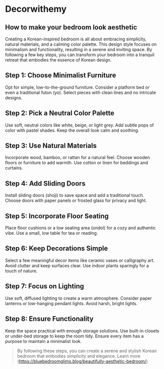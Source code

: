 # Decorwithemy
## How to make your bedroom look aesthetic
Creating a Korean-inspired bedroom is all about embracing simplicity, natural materials, and a calming color palette. This design style focuses on minimalism and functionality, resulting in a serene and inviting space. By following a few key steps, you can transform your bedroom into a tranquil retreat that embodies the essence of Korean design.
## Step 1: Choose Minimalist Furniture
Opt for simple, low-to-the-ground furniture.
Consider a platform bed or even a traditional futon (yo).
Select pieces with clean lines and no intricate designs.
## Step 2: Pick a Neutral Color Palette
Use soft, neutral colors like white, beige, or light grey.
Add subtle pops of color with pastel shades.
Keep the overall look calm and soothing.
## Step 3: Use Natural Materials
Incorporate wood, bamboo, or rattan for a natural feel.
Choose wooden floors or furniture to add warmth.
Use cotton or linen for beddings and curtains.
## Step 4: Add Sliding Doors
Install sliding doors (shoji) to save space and add a traditional touch.
Choose doors with paper panels or frosted glass for privacy and light.
## Step 5: Incorporate Floor Seating
Place floor cushions or a low seating area (ondol) for a cozy and authentic vibe.
Use a small, low table for tea or reading.
## Step 6: Keep Decorations Simple
Select a few meaningful decor items like ceramic vases or calligraphy art.
Avoid clutter and keep surfaces clear.
Use indoor plants sparingly for a touch of nature.
## Step 7: Focus on Lighting
Use soft, diffused lighting to create a warm atmosphere.
Consider paper lanterns or low-hanging pendant lights.
Avoid harsh, bright lights.
## Step 8: Ensure Functionality
Keep the space practical with enough storage solutions.
Use built-in closets or under-bed storage to keep the room tidy.
Ensure every item has a purpose to maintain a minimalist look.
>By following these steps, you can create a serene and stylish Korean bedroom that embodies simplicity and elegance.
Learn more (https://bluebedroomglims.blog/beautifully-aesthetic-bedroom/)
